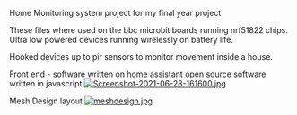 Home Monitoring system project for my final year project

These files where used on the bbc microbit boards running nrf51822 chips. Ultra low powered devices running wirelessly on battery life.

Hooked devices up to pir sensors to monitor movement inside a house.

Front end - software written on home assistant open source software written in javascript
[![Screenshot-2021-06-28-161600.jpg](https://i.postimg.cc/rpqR9cGg/Screenshot-2021-06-28-161600.jpg)](https://postimg.cc/Jsdh1f2B)

Mesh Design layout
[![meshdesign.jpg](https://i.postimg.cc/jjjPbtW2/meshdesign.jpg)](https://postimg.cc/k2kBNrvP)
